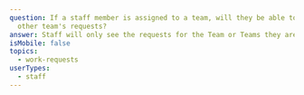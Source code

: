 ```yaml
---
question: If a staff member is assigned to a team, will they be able to see
  other team's requests?
answer: Staff will only see the requests for the Team or Teams they are assigned to.
isMobile: false
topics:
  - work-requests
userTypes:
  - staff
---
```


